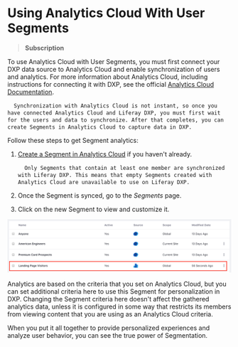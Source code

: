 # Using Analytics Cloud With User Segments

<!-- Is the point of this article - "How do I import and work with Segments defined in Analytics Cloud"? If yes, I think maybe the title feels a bit ambiguous. -->
> **Subscription**

To use Analytics Cloud with User Segments, you must first connect your DXP data source to Analytics Cloud and enable synchronization of users and analytics. For more information about Analytics Cloud, including instructions for connecting it with DXP, see the official [Analytics Cloud Documentation](TODO).

```important::
  Synchronization with Analytics Cloud is not instant, so once you have connected Analytics Cloud and Liferay DXP, you must first wait for the users and data to synchronize. After that completes, you can create Segments in Analytics Cloud to capture data in DXP.
```

Follow these steps to get Segment analytics:

1. [Create a Segment in Analytics Cloud](TODO) if you haven't already.

    ```note::
      Only Segments that contain at least one member are synchronized with Liferay DXP. This means that empty Segments created with Analytics Cloud are unavailable to use on Liferay DXP.
    ```

1. Once the Segment is synced, go to the *Segments* page.
1. Click on the new Segment to view and customize it.

![When you see Analytics Cloud Segments in the list of Segments, they are marked with the Analytics Cloud icon.](./analytics-cloud-segmentation/images/01.png)

Analytics are based on the criteria that you set on Analytics Cloud, but you can set additional criteria here to use this Segment for personalization in DXP. Changing the Segment criteria here doesn't affect the gathered analytics data, unless it is configured in some way that restricts its members from viewing content that you are using as an Analytics Cloud criteria.

When you put it all together to provide personalized experiences and analyze user behavior, you can see the true power of Segmentation.
